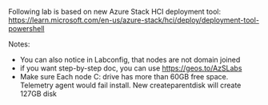 Following lab is based on new Azure Stack HCI deployment tool: https://learn.microsoft.com/en-us/azure-stack/hci/deploy/deployment-tool-powershell

Notes: 
* You can also notice in Labconfig, that nodes are not domain joined
* if you want step-by-step doc, you can use https://geos.to/AzSLabs
* Make sure Each node C: drive has more than 60GB free space. Telemetry agent would fail install. New createparentdisk will create 127GB disk